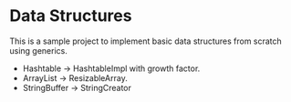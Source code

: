 # Data Structures

This is a sample project to implement basic data structures from scratch using generics.

- Hashtable -> HashtableImpl with growth factor.
- ArrayList -> ResizableArray.
- StringBuffer -> StringCreator
